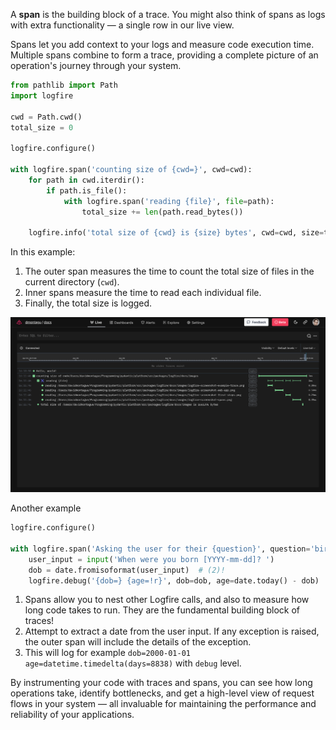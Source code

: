 A **span** is the building block of a trace. You might also think of spans as logs with extra functionality — a single row in our live view.

Spans let you add context to your logs and measure code execution time. Multiple spans combine to form a trace,
providing a complete picture of an operation's journey through your system.

```py
from pathlib import Path
import logfire

cwd = Path.cwd()
total_size = 0

logfire.configure()

with logfire.span('counting size of {cwd=}', cwd=cwd):
    for path in cwd.iterdir():
        if path.is_file():
            with logfire.span('reading {file}', file=path):
                total_size += len(path.read_bytes())

    logfire.info('total size of {cwd} is {size} bytes', cwd=cwd, size=total_size)
```

In this example:

1. The outer span measures the time to count the total size of files in the current directory (`cwd`).
2. Inner spans measure the time to read each individual file.
3. Finally, the total size is logged.

![Counting size of loaded files screenshot](../images/logfire-screenshot-first-steps-load-files.png)

Another example

```py
logfire.configure()

with logfire.span('Asking the user for their {question}', question='birthday'):  # (1)!
    user_input = input('When were you born [YYYY-mm-dd]? ')
    dob = date.fromisoformat(user_input)  # (2)!
    logfire.debug('{dob=} {age=!r}', dob=dob, age=date.today() - dob)  # (3)!
```

1. Spans allow you to nest other Logfire calls, and also to measure how long code takes to run. They are the fundamental building block of traces!
2. Attempt to extract a date from the user input. If any exception is raised, the outer span will include the details of the exception.
3. This will log for example `dob=2000-01-01 age=datetime.timedelta(days=8838)` with `debug` level.


By instrumenting your code with traces and spans, you can see how long operations take, identify bottlenecks,
and get a high-level view of request flows in your system — all invaluable for maintaining the performance and
reliability of your applications.

[conda]: https://conda.io/projects/conda/en/latest/user-guide/install/index.html
